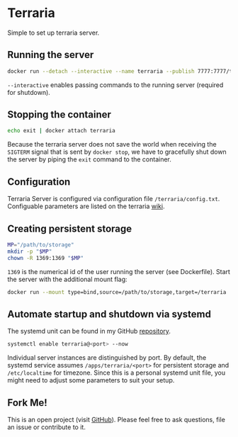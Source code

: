 # Terraria
Simple to set up terraria server.

## Running the server
```bash
docker run --detach --interactive --name terraria --publish 7777:7777/tcp hetsh/terraria
```
`--interactive` enables passing commands to the running server (required for shutdown).

## Stopping the container
```bash
echo exit | docker attach terraria
```
Because the terraria server does not save the world when receiving the `SIGTERM` signal that is sent by `docker stop`, we have to gracefully shut down the server by piping the `exit` command to the container.

## Configuration
Terraria Server is configured via configuration file `/terraria/config.txt`.
Configuable parameters are listed on the terraria [wiki](https://terraria.gamepedia.com/Server#Server_config_file).

## Creating persistent storage
```bash
MP="/path/to/storage"
mkdir -p "$MP"
chown -R 1369:1369 "$MP"
```
`1369` is the numerical id of the user running the server (see Dockerfile).
Start the server with the additional mount flag:
```bash
docker run --mount type=bind,source=/path/to/storage,target=/terraria ...
```

## Automate startup and shutdown via systemd
The systemd unit can be found in my GitHub [repository](https://github.com/Hetsh/docker-terraria).
```bash
systemctl enable terraria@<port> --now
```
Individual server instances are distinguished by port.
By default, the systemd service assumes `/apps/terraria/<port>` for persistent storage and `/etc/localtime` for timezone.
Since this is a personal systemd unit file, you might need to adjust some parameters to suit your setup.

## Fork Me!
This is an open project (visit [GitHub](https://github.com/Hetsh/docker-terraria)). Please feel free to ask questions, file an issue or contribute to it.